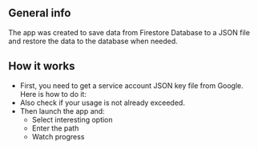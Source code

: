 ## General info

The app was created to save data from Firestore Database to a JSON file and restore the data to the database when needed.

## How it works

* First, you need to get a service account JSON key file from Google. Here is how to do it: 
* Also check if your usage is not already exceeded.
* Then launch the app and: 
  * Select interesting option
  * Enter the path
  * Watch progress
